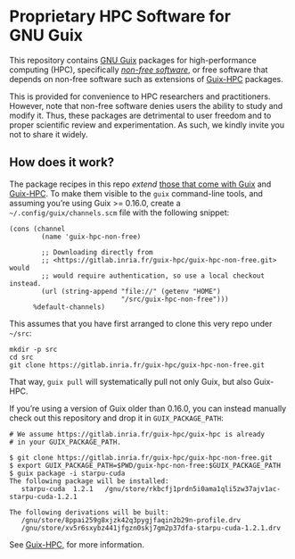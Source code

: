 Proprietary HPC Software for GNU Guix
=========================================

This repository contains [GNU Guix](https://gnu.org/s/guix) packages for
high-performance computing (HPC), specifically [_non-free
software_](https://www.gnu.org/philosophy/free-software-even-more-important.html),
or free software that depends on non-free software such as extensions of
[Guix-HPC](https://gitlab.inria.fr/guix-hpc/guix-hpc) packages.

This is provided for convenience to HPC researchers and practitioners.
However, note that non-free software denies users the ability to study
and modify it.  Thus, these packages are detrimental to user freedom and
to proper scientific review and experimentation.  As such, we kindly
invite you not to share it widely.

## How does it work?

The package recipes in this repo _extend_ [those that come with
Guix](https://gnu.org/s/guix/packages) and
[Guix-HPC](https://gitlab.inria.fr/guix-hpc/guix-hpc).  To make them
visible to the `guix` command-line tools, and assuming you’re using
Guix >= 0.16.0, create a `~/.config/guix/channels.scm` file with the
following snippet:

```
(cons (channel
        (name 'guix-hpc-non-free)

        ;; Downloading directly from
        ;; <https://gitlab.inria.fr/guix-hpc/guix-hpc-non-free.git> would
        ;; would require authentication, so use a local checkout instead.
        (url (string-append "file://" (getenv "HOME")
		                    "/src/guix-hpc-non-free")))
      %default-channels)
```

This assumes that you have first arranged to clone this very repo under
`~/src`:

```
mkdir -p src
cd src
git clone https://gitlab.inria.fr/guix-hpc/guix-hpc-non-free.git
```

That way, `guix pull` will systematically pull not only Guix, but also
Guix-HPC.

If you’re using a version of Guix older than 0.16.0, you can instead
manually check out this repository and drop it in `GUIX_PACKAGE_PATH`:

```
# We assume https://gitlab.inria.fr/guix-hpc/guix-hpc is already
# in your GUIX_PACKAGE_PATH.

$ git clone https://gitlab.inria.fr/guix-hpc/guix-hpc-non-free.git
$ export GUIX_PACKAGE_PATH=$PWD/guix-hpc-non-free:$GUIX_PACKAGE_PATH
$ guix package -i starpu-cuda
The following package will be installed:
   starpu-cuda	1.2.1	/gnu/store/rkbcfj1prdn5i0ama1qli5zw37ajv1ac-starpu-cuda-1.2.1

The following derivations will be built:
   /gnu/store/8ppai259g8xjzk42q3pygjfaqin2b29n-profile.drv
   /gnu/store/xv5r6sxybz441jfgzn0skj7gm2p37dfa-starpu-cuda-1.2.1.drv
```

See [Guix-HPC](https://gitlab.inria.fr/guix-hpc/guix-hpc), for more
information.

